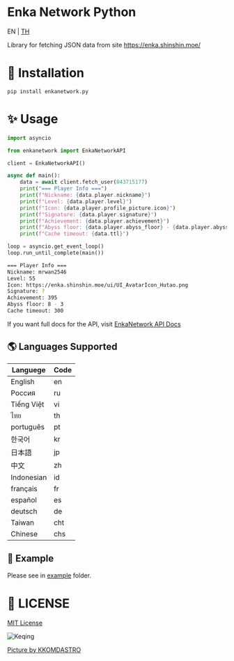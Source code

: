 # Enka Network Python
EN | [TH](./README_TH.md)

Library for fetching JSON data from site https://enka.shinshin.moe/

# 💾 Installation
```
pip install enkanetwork.py
```

# ✨ Usage
```py
import asyncio

from enkanetwork import EnkaNetworkAPI

client = EnkaNetworkAPI()

async def main():
    data = await client.fetch_user(843715177)
    print("=== Player Info ===")
    print(f"Nickname: {data.player.nickname}")
    print(f"Level: {data.player.level}")
    print(f"Icon: {data.player.profile_picture.icon}")
    print(f"Signature: {data.player.signature}")
    print(f"Achievement: {data.player.achievement}")
    print(f"Abyss floor: {data.player.abyss_floor} - {data.player.abyss_room}")
    print(f"Cache timeout: {data.ttl}")

loop = asyncio.get_event_loop()
loop.run_until_complete(main())
```

```sh
=== Player Info ===
Nickname: mrwan2546
Level: 55
Icon: https://enka.shinshin.moe/ui/UI_AvatarIcon_Hutao.png
Signature: ?
Achievement: 395
Abyss floor: 8 - 3
Cache timeout: 300
```

If you want full docs for the API, visit [EnkaNetwork API Docs](https://github.com/EnkaNetwork/API-docs)

## 🌎 Languages Supported
| Languege    |  Code   |
|-------------|---------|
|  English    |     en  |
|  Россия     |     ru  |
|  Tiếng Việt |     vi  |
|  ไทย        |     th  |
|  português  |     pt  |
|  한국어      |     kr  |
|  日本語      |     jp  |
|  中文        |     zh  |
|  Indonesian |     id  |
|  français   |     fr  |
|  español    |     es  |
|  deutsch    |     de  |
|  Taiwan     |    cht  |
|  Chinese    |    chs  |

## 👀 Example
Please see in [example](./example/) folder.

# 📄 LICENSE
[MIT License](./LICENSE)

![Keqing](https://c.tenor.com/MnkpnVCLcb0AAAAC/keqing-dance.gif)

[Picture by KKOMDASTRO](https://twitter.com/KKOMDASTRO)
